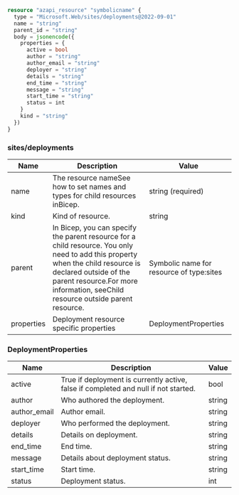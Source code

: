 ```terraform
resource "azapi_resource" "symbolicname" {
  type = "Microsoft.Web/sites/deployments@2022-09-01"
  name = "string"
  parent_id = "string"
  body = jsonencode({
    properties = {
      active = bool
      author = "string"
      author_email = "string"
      deployer = "string"
      details = "string"
      end_time = "string"
      message = "string"
      start_time = "string"
      status = int
    }
    kind = "string"
  })
}

```

### sites/deployments

| Name | Description | Value |
|-|-|-|
| name | The resource nameSee how to set names and types for child resources inBicep. | string (required) |
| kind | Kind of resource. | string |
| parent | In Bicep, you can specify the parent resource for a child resource. You only need to add this property when the child resource is declared outside of the parent resource.For more information, seeChild resource outside parent resource. | Symbolic name for resource of type:sites |
| properties | Deployment resource specific properties | DeploymentProperties |


### DeploymentProperties

| Name | Description | Value |
|-|-|-|
| active | True if deployment is currently active, false if completed and null if not started. | bool |
| author | Who authored the deployment. | string |
| author_email | Author email. | string |
| deployer | Who performed the deployment. | string |
| details | Details on deployment. | string |
| end_time | End time. | string |
| message | Details about deployment status. | string |
| start_time | Start time. | string |
| status | Deployment status. | int |


